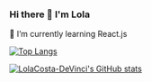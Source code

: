 ### Hi there 👋 I'm Lola

🌱 I’m currently learning React.js

<!--
**LolaCosta-DeVinci/lolacosta-devinci** is a ✨ _special_ ✨ repository because its `README.md` (this file) appears on your GitHub profile.

Here are some ideas to get you started:

- 🔭 I’m currently working on ...
- 🌱 I’m currently learning ...
- 👯 I’m looking to collaborate on ...
- 🤔 I’m looking for help with ...
- 💬 Ask me about ...
- 📫 How to reach me: ...
- 😄 Pronouns: ...
- ⚡ Fun fact: ...
-->
[![Top Langs](https://github-readme-stats.vercel.app/api/top-langs/?username=LolaCosta-DeVinci)](https://github.com/LolaCosta-DeVinci/github-readme-stats)


[![LolaCosta-DeVinci's GitHub stats](https://github-readme-stats.vercel.app/api?username=LolaCosta-DeVinci&show_icons=true&theme=ayu-mirage&count_private=true)](https://github.com/LolaCosta-DeVinci/github-readme-stats)
